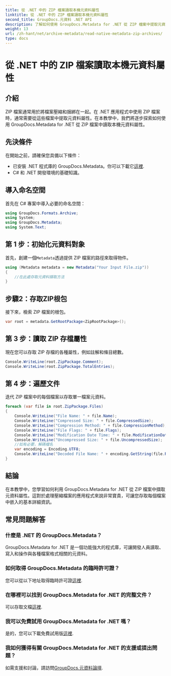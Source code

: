 ```yaml
---
title: 從 .NET 中的 ZIP 檔案讀取本機元資料屬性
linktitle: 從 .NET 中的 ZIP 檔案讀取本機元資料屬性
second_title: GroupDocs.元資料 .NET API
description: 了解如何使用 GroupDocs.Metadata for .NET 從 ZIP 檔案中提取元資料。探索讀取本機屬性的分步說明。
weight: 13
url: /zh-hant/net/archive-metadata/read-native-metadata-zip-archives/
type: docs
---
```

# 從 .NET 中的 ZIP 檔案讀取本機元資料屬性

## 介紹
ZIP 檔案通常用於將檔案壓縮和捆綁在一起。在 .NET 應用程式中使用 ZIP 檔案時，通常需要從這些檔案中提取元資料屬性。在本教學中，我們將逐步探索如何使用 GroupDocs.Metadata for .NET 從 ZIP 檔案中讀取本機元資料屬性。
## 先決條件
在開始之前，請確保您具備以下條件：
- 已安裝 .NET 程式庫的 GroupDocs.Metadata。你可以下載它[這裡](https://releases.groupdocs.com/metadata/net/).
- C# 和 .NET 開發環境的基礎知識。

## 導入命名空間
首先在 C# 專案中導入必要的命名空間：
```csharp
using GroupDocs.Formats.Archive;
using System;
using GroupDocs.Metadata;
using System.Text;
```
## 第 1 步：初始化元資料對象
首先，創建一個`Metadata`透過提供 ZIP 檔案的路徑來取得物件。
```csharp
using (Metadata metadata = new Metadata("Your Input File.zip"))
{
    //在此處存取元資料擷取方法
}
```
## 步驟2：存取ZIP根包
接下來，檢索 ZIP 檔案的根包。
```csharp
var root = metadata.GetRootPackage<ZipRootPackage>();
```
## 第 3 步：讀取 ZIP 存檔屬性
現在您可以存取 ZIP 存檔的各種屬性，例如註解和條目總數。
```csharp
Console.WriteLine(root.ZipPackage.Comment);
Console.WriteLine(root.ZipPackage.TotalEntries);
```
## 第 4 步：遍歷文件
迭代 ZIP 檔案中的每個檔案以存取單一檔案元資料。
```csharp
foreach (var file in root.ZipPackage.Files)
{
    Console.WriteLine("File Name: " + file.Name);
    Console.WriteLine("Compressed Size: " + file.CompressedSize);
    Console.WriteLine("Compression Method: " + file.CompressionMethod);
    Console.WriteLine("File Flags: " + file.Flags);
    Console.WriteLine("Modification Date Time: " + file.ModificationDateTime);
    Console.WriteLine("Uncompressed Size: " + file.UncompressedSize);
    //如有必要，解碼檔名
    var encoding = Encoding.UTF8;
    Console.WriteLine("Decoded File Name: " + encoding.GetString(file.RawName));
}
```

## 結論
在本教學中，您學習如何利用 GroupDocs.Metadata for .NET 從 ZIP 檔案中擷取元資料屬性。這對於處理壓縮檔案的應用程式來說非常寶貴，可讓您存取每個檔案中嵌入的基本詳細資訊。

## 常見問題解答
### 什麼是 .NET 的 GroupDocs.Metadata？
GroupDocs.Metadata for .NET 是一個功能強大的程式庫，可讓開發人員讀取、寫入和操作與各種檔案格式相關的元資料。
### 如何取得 GroupDocs.Metadata 的臨時許可證？
您可以從以下地址取得臨時許可證[這裡](https://purchase.groupdocs.com/temporary-license/).
### 在哪裡可以找到 GroupDocs.Metadata for .NET 的完整文件？
可以存取文檔[這裡](https://tutorials.groupdocs.com/metadata/net/).
### 我可以免費試用 GroupDocs.Metadata for .NET 嗎？
是的，您可以下載免費試用版[這裡](https://releases.groupdocs.com/).
### 我如何獲得有關 GroupDocs.Metadata for .NET 的支援或提出問題？
如需支援和討論，請訪問[GroupDocs.元資料論壇](https://forum.groupdocs.com/c/metadata/14).